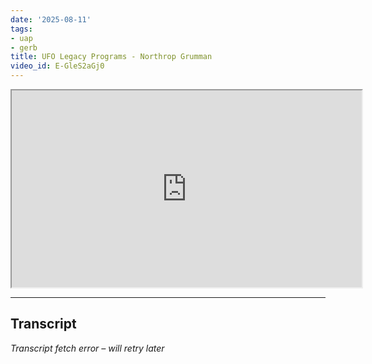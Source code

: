 ```yaml
---
date: '2025-08-11'
tags:
- uap
- gerb
title: UFO Legacy Programs - Northrop Grumman
video_id: E-GleS2aGj0
---
```


<iframe width="560" height="315" src="https://www.youtube.com/embed/E-GleS2aGj0" allowfullscreen></iframe>

---

## Transcript
*Transcript fetch error – will retry later*